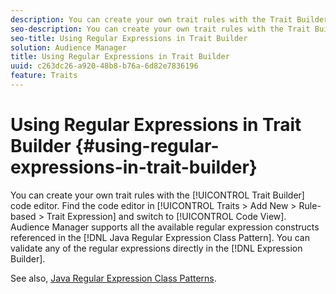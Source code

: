 ```yaml
---
description: You can create your own trait rules with the Trait Builder code editor. Find the code editor in Traits > Add New > Rule-based > Trait Expression and switch to Code View. Audience Manager supports all the available regular expression constructs referenced in the Java Regular Expression Class Pattern. You can validate any of the regular expressions directly in the Expression Builder.
seo-description: You can create your own trait rules with the Trait Builder code editor. Find the code editor in Traits > Add New > Rule-based > Trait Expression and switch to Code View. Audience Manager supports all the available regular expression constructs referenced in the Java Regular Expression Class Pattern. You can validate any of the regular expressions directly in the Expression Builder.
seo-title: Using Regular Expressions in Trait Builder
solution: Audience Manager
title: Using Regular Expressions in Trait Builder
uuid: c263dc26-a920-48b8-b76a-6d82e7836196
feature: Traits
---
```


# Using Regular Expressions in Trait Builder {#using-regular-expressions-in-trait-builder}

You can create your own trait rules with the [!UICONTROL Trait Builder] code editor. Find the code editor in [!UICONTROL Traits > Add New > Rule-based > Trait Expression] and switch to [!UICONTROL Code View]. Audience Manager supports all the available regular expression constructs referenced in the [!DNL Java Regular Expression Class Pattern]. You can validate any of the regular expressions directly in the [!DNL Expression Builder].

See also, [Java Regular Expression Class Patterns](https://docs.oracle.com/javase/7/docs/api/java/util/regex/Pattern.html).